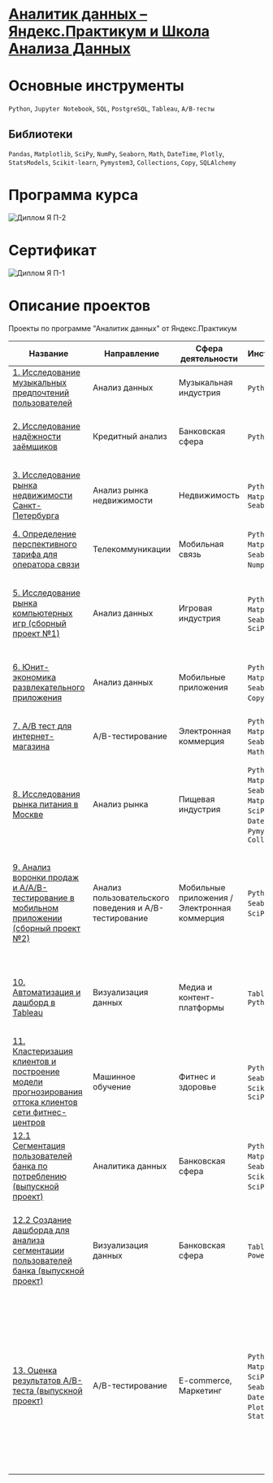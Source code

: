 # [Аналитик данных – Яндекс.Практикум и Школа Анализа Данных](https://practicum.yandex.ru/data-analyst/?from=catalog)

# Основные инструменты
`Python`, `Jupyter Notebook`, `SQL`, `PostgreSQL`, `Tableau`, `А/В-тесты`
## Библиотеки
`Pandas`, `Matplotlib`, `SciPy`, `NumPy`, `Seaborn`, `Math`, `DateTime`, `Plotly`, `StatsModels`, `Scikit-learn`, `Pymystem3`, `Collections`, `Copy`, `SQLAlchemy`

# Программа курса
![Диплом Я П-2](https://github.com/k-kostin/DA-Yandex-Course/assets/15322854/dc7ae7d8-fa81-41a4-862a-14bcef6e515c)

# Сертификат
![Диплом Я П-1](https://github.com/k-kostin/DA-Yandex-Course/assets/15322854/6460d032-70d2-432c-bce2-b8e1c88b597c)


# Описание проектов

Проекты по программе "Аналитик данных" от Яндекс.Практикум

| Название  | Направление | Сфера деятельности | Инструменты | Задачи
| ------ | -------- | -------- | -------- | ---------- 
| [1. Исследование музыкальных предпочтений пользователей](https://github.com/k-kostin/DA-Yandex-Course/tree/f568fc62257213ba88773503fa3177a790d15174/1.%20%D0%9C%D1%83%D0%B7%D1%8B%D0%BA%D0%B0%20%D0%B1%D0%BE%D0%BB%D1%8C%D1%88%D0%B8%D1%85%20%D0%B3%D0%BE%D1%80%D0%BE%D0%B4%D0%BE%D0%B2) | Анализ данных | Музыкальная индустрия | `Python`, `Pandas` | Исследование предпочтений пользователей
| [2. Исследование надёжности заёмщиков](https://github.com/k-kostin/DA-Yandex-Course/tree/f568fc62257213ba88773503fa3177a790d15174/2.%20%D0%98%D1%81%D1%81%D0%BB%D0%B5%D0%B4%D0%BE%D0%B2%D0%B0%D0%BD%D0%B8%D0%B5%20%D0%BD%D0%B0%D0%B4%D1%91%D0%B6%D0%BD%D0%BE%D1%81%D1%82%D0%B8%20%D0%B7%D0%B0%D1%91%D0%BC%D1%89%D0%B8%D0%BA%D0%BE%D0%B2)  | Кредитный анализ | Банковская сфера | `Python`, `Pandas` | Анализ кредитоспособности клиентов, предобработка данных
| [3. Исследование рынка недвижимости Санкт-Петербурга](https://github.com/k-kostin/DA-Yandex-Course/tree/f568fc62257213ba88773503fa3177a790d15174/3.%20%D0%98%D1%81%D1%81%D0%BB%D0%B5%D0%B4%D0%BE%D0%B2%D0%B0%D0%BD%D0%B8%D0%B5%20%D1%80%D1%8B%D0%BD%D0%BA%D0%B0%20%D0%BD%D0%B5%D0%B4%D0%B2%D0%B8%D0%B6%D0%B8%D0%BC%D0%BE%D1%81%D1%82%D0%B8%20%D0%A1%D0%B0%D0%BD%D0%BA%D1%82-%D0%9F%D0%B5%D1%82%D0%B5%D1%80%D0%B1%D1%83%D1%80%D0%B3%D0%B0)  | Анализ рынка недвижимости | Недвижимость | `Python`, `Pandas`, `Matplotlib`, `Seaborn` | Анализ цен на недвижимость, визуализация данных, предобработка данных
| [4. Определение перспективного тарифа для оператора связи](https://github.com/k-kostin/DA-Yandex-Course/tree/f568fc62257213ba88773503fa3177a790d15174/4.%20%D0%9E%D0%BF%D1%80%D0%B5%D0%B4%D0%B5%D0%BB%D0%B5%D0%BD%D0%B8%D0%B5%20%D0%BF%D0%B5%D1%80%D1%81%D0%BF%D0%B5%D0%BA%D1%82%D0%B8%D0%B2%D0%BD%D0%BE%D0%B3%D0%BE%20%D1%82%D0%B0%D1%80%D0%B8%D1%84%D0%B0%20%D0%B4%D0%BB%D1%8F%20%D0%BE%D0%BF%D0%B5%D1%80%D0%B0%D1%82%D0%BE%D1%80%D0%B0%20%D1%81%D0%B2%D1%8F%D0%B7%D0%B8)  | Телекоммуникации | Мобильная связь | `Python`, `Pandas`, `Matplotlib`, `Seaborn`, `Math`, `Numpy`, `SciPy` | Анализ тарифов, A/B-тестирование, предобработка данных
| [5. Исследование рынка компьютерных игр (сборный проект №1)](https://github.com/k-kostin/DA-Yandex-Course/tree/f568fc62257213ba88773503fa3177a790d15174/5.%20%D0%98%D1%81%D1%81%D0%BB%D0%B5%D0%B4%D0%BE%D0%B2%D0%B0%D0%BD%D0%B8%D0%B5%20%D1%80%D1%8B%D0%BD%D0%BA%D0%B0%20%D0%BA%D0%BE%D0%BC%D0%BF%D1%8C%D1%8E%D1%82%D0%B5%D1%80%D0%BD%D1%8B%D1%85%20%D0%B8%D0%B3%D1%80%20(%D1%81%D0%B1%D0%BE%D1%80%D0%BD%D1%8B%D0%B9%20%D0%BF%D1%80%D0%BE%D0%B5%D0%BA%D1%82%20%E2%84%961))  | Анализ данных | Игровая индустрия | `Python`, `Pandas`, `Matplotlib`, `Seaborn`, `Numpy`, `SciPy` | Анализ рынка, составление портрета пользователя, визуализация данных, предобработка данных
| [6. Юнит-экономика развлекательного приложения](https://github.com/k-kostin/DA-Yandex-Course/tree/f568fc62257213ba88773503fa3177a790d15174/6.%20%D0%AE%D0%BD%D0%B8%D1%82-%D1%8D%D0%BA%D0%BE%D0%BD%D0%BE%D0%BC%D0%B8%D0%BA%D0%B0%20%D1%80%D0%B0%D0%B7%D0%B2%D0%BB%D0%B5%D0%BA%D0%B0%D1%82%D0%B5%D0%BB%D1%8C%D0%BD%D0%BE%D0%B3%D0%BE%20%D0%BF%D1%80%D0%B8%D0%BB%D0%BE%D0%B6%D0%B5%D0%BD%D0%B8%D1%8F)  | Анализ данных | Мобильные приложения | `Python`, `Pandas`, `Matplotlib`, `Seaborn`, `Math`, `Copy`, `DateTime` | Анализ юнит-экономики, визуализация данных, расчет метрик
| [7. A/В тест для интернет-магазина](https://github.com/k-kostin/DA-Yandex-Course/tree/f568fc62257213ba88773503fa3177a790d15174/7.%20A%D0%92%20%D1%82%D0%B5%D1%81%D1%82%20%D0%B4%D0%BB%D1%8F%20%D0%B8%D0%BD%D1%82%D0%B5%D1%80%D0%BD%D0%B5%D1%82-%D0%BC%D0%B0%D0%B3%D0%B0%D0%B7%D0%B8%D0%BD%D0%B0)  | A/B-тестирование | Электронная коммерция | `Python`, `Pandas`, `Matplotlib`, `Seaborn`, `SciPy`, `Math`, `Numpy` | Проведение A/B-теста, анализ результатов, статистический анализ
| [8. Исследования рынка питания в Москве](https://github.com/k-kostin/DA-Yandex-Course/tree/f568fc62257213ba88773503fa3177a790d15174/8.%20%D0%98%D1%81%D1%81%D0%BB%D0%B5%D0%B4%D0%BE%D0%B2%D0%B0%D0%BD%D0%B8%D1%8F%20%D1%80%D1%8B%D0%BD%D0%BA%D0%B0%20%D0%BF%D0%B8%D1%82%D0%B0%D0%BD%D0%B8%D1%8F%20%D0%B2%20%D0%9C%D0%BE%D1%81%D0%BA%D0%B2%D0%B5)  | Анализ рынка | Пищевая индустрия | `Python`, `Pandas`, `Matplotlib`, `Seaborn`, `Matplotlib`, `SciPy`, `DateTime`, `Pymystem3`, `Collections` | Анализ рынка, визуализация данных, предобработка данных
| [9. Анализ воронки продаж и A/A/B-тестирование в мобильном приложении (сборный проект №2)](https://github.com/k-kostin/DA-Yandex-Course/tree/f568fc62257213ba88773503fa3177a790d15174/9.%20%D0%90%D0%BD%D0%B0%D0%BB%D0%B8%D0%B7%20%D0%B2%D0%BE%D1%80%D0%BE%D0%BD%D0%BA%D0%B8%20%D0%BF%D1%80%D0%BE%D0%B4%D0%B0%D0%B6%20%D0%B8%20AB-%D1%82%D0%B5%D1%81%D1%82%D0%B8%D1%80%D0%BE%D0%B2%D0%B0%D0%BD%D0%B8%D0%B5%20%D0%B2%20%D0%BC%D0%BE%D0%B1%D0%B8%D0%BB%D1%8C%D0%BD%D0%BE%D0%BC%20%D0%BF%D1%80%D0%B8%D0%BB%D0%BE%D0%B6%D0%B5%D0%BD%D0%B8%D0%B8%20(%D1%81%D0%B1%D0%BE%D1%80%D0%BD%D1%8B%D0%B9%20%D0%BF%D1%80%D0%BE%D0%B5%D0%BA%D1%82%20%E2%84%962)) | Анализ пользовательского поведения и A/B-тестирование | Мобильные приложения / Электронная коммерция | `Python`, `Pandas`, `Seaborn`, `Math`, `SciPy`, `Plotly` | Анализ воронки продаж, проведение A/A/B-тестирования, оценка пользовательского поведения, визуализация данных, статистический анализ
| [10. Автоматизация и дашборд в Tableau](https://github.com/k-kostin/DA-Yandex-Course/tree/f568fc62257213ba88773503fa3177a790d15174/10.%20%D0%90%D0%B2%D1%82%D0%BE%D0%BC%D0%B0%D1%82%D0%B8%D0%B7%D0%B0%D1%86%D0%B8%D1%8F%20%D0%B8%20%D0%B4%D0%B0%D1%88%D0%B1%D0%BE%D1%80%D0%B4%20%D0%B2%20Tableau) | Визуализация данных | Медиа и контент-платформы | `Tableau`, `SQL`, `Python` | Анализ взаимодействий по темам, оценка активности источников, визуализация данных
| [11. Кластеризация клиентов и построение модели прогнозирования оттока клиентов сети фитнес-центров](https://github.com/k-kostin/DA-Yandex-Course/tree/f568fc62257213ba88773503fa3177a790d15174/11.%20%D0%9A%D0%BB%D0%B0%D1%81%D1%82%D0%B5%D1%80%D0%B8%D0%B7%D0%B0%D1%86%D0%B8%D1%8F%20%D0%BA%D0%BB%D0%B8%D0%B5%D0%BD%D1%82%D0%BE%D0%B2%20%D0%B8%20%D0%BF%D0%BE%D1%81%D1%82%D1%80%D0%BE%D0%B5%D0%BD%D0%B8%D0%B5%20%D0%BC%D0%BE%D0%B4%D0%B5%D0%BB%D0%B8%20%D0%BF%D1%80%D0%BE%D0%B3%D0%BD%D0%BE%D0%B7%D0%B8%D1%80%D0%BE%D0%B2%D0%B0%D0%BD%D0%B8%D1%8F%20%D0%BE%D1%82%D1%82%D0%BE%D0%BA%D0%B0%20%D0%BA%D0%BB%D0%B8%D0%B5%D0%BD%D1%82%D0%BE%D0%B2%20%D1%81%D0%B5%D1%82%D0%B8%20%D1%84%D0%B8%D1%82%D0%BD%D0%B5%D1%81-%D1%86%D0%B5%D0%BD%D1%82%D1%80%D0%BE%D0%B2) | Машинное обучение | Фитнес и здоровье | `Python`, `Pandas`, `Seaborn`, `Scikit-learn`, `SciPy` | Кластеризация клиентов, прогнозирование оттока, анализ данных
| [12.1 Сегментация пользователей банка по потреблению (выпускной проект)](https://github.com/k-kostin/DA-Yandex-Course/tree/f568fc62257213ba88773503fa3177a790d15174/12.1%20%D0%A1%D0%B5%D0%B3%D0%BC%D0%B5%D0%BD%D1%82%D0%B0%D1%86%D0%B8%D1%8F%20%D0%BF%D0%BE%D0%BB%D1%8C%D0%B7%D0%BE%D0%B2%D0%B0%D1%82%D0%B5%D0%BB%D0%B5%D0%B9%20%D0%B1%D0%B0%D0%BD%D0%BA%D0%B0%20%D0%BF%D0%BE%20%D0%BF%D0%BE%D1%82%D1%80%D0%B5%D0%B1%D0%BB%D0%B5%D0%BD%D0%B8%D1%8E%20(%D0%B2%D1%8B%D0%BF%D1%83%D1%81%D0%BA%D0%BD%D0%BE%D0%B9%20%D0%BF%D1%80%D0%BE%D0%B5%D0%BA%D1%82)) | Аналитика данных | Банковская сфера | `Python`, `Pandas`, `Matplotlib`, `Seaborn`, `Numpy`, `Scikit-learn`, `SciPy`, `Math` | Исследовательский анализ данных, кластеризация клиентов, статистический анализ
| [12.2 Создание дашборда для анализа сегментации пользователей банка (выпускной проект)](https://github.com/k-kostin/DA-Yandex-Course/tree/f568fc62257213ba88773503fa3177a790d15174/12.2%20%D0%A1%D0%BE%D0%B7%D0%B4%D0%B0%D0%BD%D0%B8%D0%B5%20%D0%B4%D0%B0%D1%88%D0%B1%D0%BE%D1%80%D0%B4%D0%B0%20%D0%B4%D0%BB%D1%8F%20%D0%B0%D0%BD%D0%B0%D0%BB%D0%B8%D0%B7%D0%B0%20%D1%81%D0%B5%D0%B3%D0%BC%D0%B5%D0%BD%D1%82%D0%B0%D1%86%D0%B8%D0%B8%20%D0%BF%D0%BE%D0%BB%D1%8C%D0%B7%D0%BE%D0%B2%D0%B0%D1%82%D0%B5%D0%BB%D0%B5%D0%B9%20%D0%B1%D0%B0%D0%BD%D0%BA%D0%B0%20(%D0%B2%D1%8B%D0%BF%D1%83%D1%81%D0%BA%D0%BD%D0%BE%D0%B9%20%D0%BF%D1%80%D0%BE%D0%B5%D0%BA%D1%82)) | Визуализация данных | Банковская сфера | `Tableau`, `PowerPoint` | Разработка дашборда, визуализация данных, анализ сегментов пользователей, интерпретация результатов кластеризации |
| [13. Оценка результатов A/B-теста (выпускной проект)](https://github.com/k-kostin/DA-Yandex-Course/tree/ad264497e28a6b1186a2705b802373cc8badc57b/13.%20%D0%9E%D1%86%D0%B5%D0%BD%D0%BA%D0%B0%20%D1%80%D0%B5%D0%B7%D1%83%D0%BB%D1%8C%D1%82%D0%B0%D1%82%D0%BE%D0%B2%20AB-%D1%82%D0%B5%D1%81%D1%82%D0%B0%20(%D0%B2%D1%8B%D0%BF%D1%83%D1%81%D0%BA%D0%BD%D0%BE%D0%B9%20%D0%BF%D1%80%D0%BE%D0%B5%D0%BA%D1%82)) | A/B-тестирование | E-commerce, Маркетинг | `Python`, `Pandas`, `Matplotlib`, `SciPy`, `NumPy`, `Seaborn`, `Math`, `DateTime`, `Plotly`, `StatsModels` | Анализ результатов A/B-теста, проверка корректности проведения теста, статистический анализ, исследовательский анализ данных, визуализация данных, работа с продуктовой воронкой, оценка изменений в пользовательской активности, интерпретация результатов
